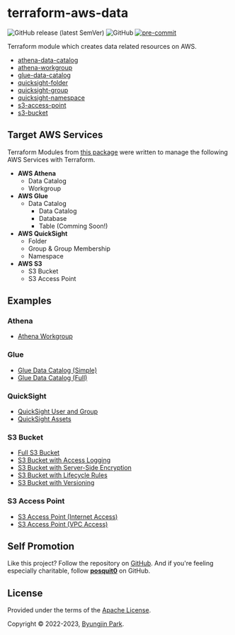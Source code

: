 # terraform-aws-data

![GitHub release (latest SemVer)](https://img.shields.io/github/v/release/tedilabs/terraform-aws-data?color=blue&sort=semver&style=flat-square)
![GitHub](https://img.shields.io/github/license/tedilabs/terraform-aws-data?color=blue&style=flat-square)
[![pre-commit](https://img.shields.io/badge/pre--commit-enabled-brightgreen?logo=pre-commit&logoColor=white&style=flat-square)](https://github.com/pre-commit/pre-commit)

Terraform module which creates data related resources on AWS.

- [athena-data-catalog](./modules/athena-data-catalog)
- [athena-workgroup](./modules/athena-workgroup)
- [glue-data-catalog](./modules/glue-data-catalog)
- [quicksight-folder](./modules/quicksight-folder)
- [quicksight-group](./modules/quicksight-group)
- [quicksight-namespace](./modules/quicksight-namespace)
- [s3-access-point](./modules/s3-access-point)
- [s3-bucket](./modules/s3-bucket)


## Target AWS Services

Terraform Modules from [this package](https://github.com/tedilabs/terraform-aws-data) were written to manage the following AWS Services with Terraform.

- **AWS Athena**
  - Data Catalog
  - Workgroup
- **AWS Glue**
  - Data Catalog
    - Data Catalog
    - Database
    - Table (Comming Soon!)
- **AWS QuickSight**
  - Folder
  - Group & Group Membership
  - Namespace
- **AWS S3**
  - S3 Bucket
  - S3 Access Point


## Examples

### Athena

- [Athena Workgroup](./examples/athena-workgroup)

### Glue

- [Glue Data Catalog (Simple)](./examples/glue-data-catalog-simple)
- [Glue Data Catalog (Full)](./examples/glue-data-catalog-full)

### QuickSight

- [QuickSight User and Group](./examples/quicksight-user-and-group)
- [QuickSight Assets](./examples/quicksight-assets)

### S3 Bucket

- [Full S3 Bucket](./examples/s3-bucket-full)
- [S3 Bucket with Access Logging](./examples/s3-bucket-access-logging)
- [S3 Bucket with Server-Side Encryption](./examples/s3-bucket-encryption)
- [S3 Bucket with Lifecycle Rules](./examples/s3-bucket-lifecycle-rules)
- [S3 Bucket with Versioning](./examples/s3-bucket-versioning)

### S3 Access Point

- [S3 Access Point (Internet Access)](./examples/s3-access-point-internet)
- [S3 Access Point (VPC Access)](./examples/s3-access-point-vpc)


## Self Promotion

Like this project? Follow the repository on [GitHub](https://github.com/tedilabs/terraform-aws-data). And if you're feeling especially charitable, follow **[posquit0](https://github.com/posquit0)** on GitHub.


## License

Provided under the terms of the [Apache License](LICENSE).

Copyright © 2022-2023, [Byungjin Park](https://www.posquit0.com).

